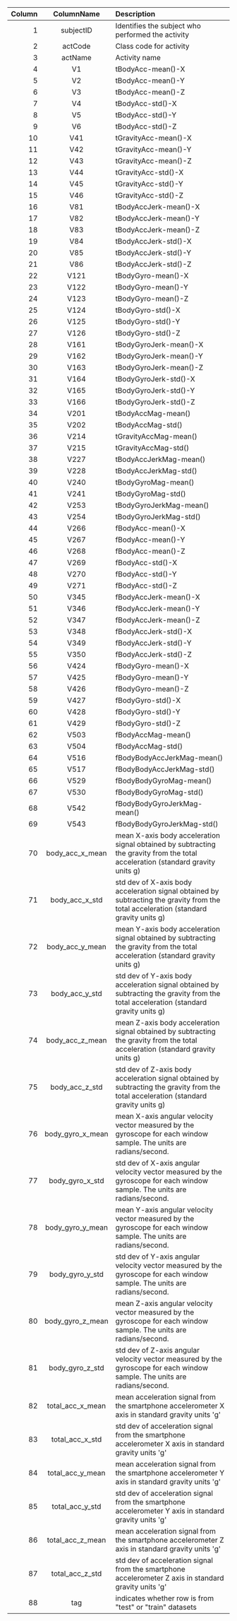 |Column|ColumnName|Description|
|------:|:-------------------:|:-----------------------------------------|
|1|subjectID|Identifies the subject who performed the activity|
|2|actCode|Class code for activity|
|3|actName|Activity name|
|4|V1|tBodyAcc-mean()-X|
|5|V2|tBodyAcc-mean()-Y|
|6|V3|tBodyAcc-mean()-Z|
|7|V4|tBodyAcc-std()-X|
|8|V5|tBodyAcc-std()-Y|
|9|V6|tBodyAcc-std()-Z|
|10|V41|tGravityAcc-mean()-X|
|11|V42|tGravityAcc-mean()-Y|
|12|V43|tGravityAcc-mean()-Z|
|13|V44|tGravityAcc-std()-X|
|14|V45|tGravityAcc-std()-Y|
|15|V46|tGravityAcc-std()-Z|
|16|V81|tBodyAccJerk-mean()-X|
|17|V82|tBodyAccJerk-mean()-Y|
|18|V83|tBodyAccJerk-mean()-Z|
|19|V84|tBodyAccJerk-std()-X|
|20|V85|tBodyAccJerk-std()-Y|
|21|V86|tBodyAccJerk-std()-Z|
|22|V121|tBodyGyro-mean()-X|
|23|V122|tBodyGyro-mean()-Y|
|24|V123|tBodyGyro-mean()-Z|
|25|V124|tBodyGyro-std()-X|
|26|V125|tBodyGyro-std()-Y|
|27|V126|tBodyGyro-std()-Z|
|28|V161|tBodyGyroJerk-mean()-X|
|29|V162|tBodyGyroJerk-mean()-Y|
|30|V163|tBodyGyroJerk-mean()-Z|
|31|V164|tBodyGyroJerk-std()-X|
|32|V165|tBodyGyroJerk-std()-Y|
|33|V166|tBodyGyroJerk-std()-Z|
|34|V201|tBodyAccMag-mean()|
|35|V202|tBodyAccMag-std()|
|36|V214|tGravityAccMag-mean()|
|37|V215|tGravityAccMag-std()|
|38|V227|tBodyAccJerkMag-mean()|
|39|V228|tBodyAccJerkMag-std()|
|40|V240|tBodyGyroMag-mean()|
|41|V241|tBodyGyroMag-std()|
|42|V253|tBodyGyroJerkMag-mean()|
|43|V254|tBodyGyroJerkMag-std()|
|44|V266|fBodyAcc-mean()-X|
|45|V267|fBodyAcc-mean()-Y|
|46|V268|fBodyAcc-mean()-Z|
|47|V269|fBodyAcc-std()-X|
|48|V270|fBodyAcc-std()-Y|
|49|V271|fBodyAcc-std()-Z|
|50|V345|fBodyAccJerk-mean()-X|
|51|V346|fBodyAccJerk-mean()-Y|
|52|V347|fBodyAccJerk-mean()-Z|
|53|V348|fBodyAccJerk-std()-X|
|54|V349|fBodyAccJerk-std()-Y|
|55|V350|fBodyAccJerk-std()-Z|
|56|V424|fBodyGyro-mean()-X|
|57|V425|fBodyGyro-mean()-Y|
|58|V426|fBodyGyro-mean()-Z|
|59|V427|fBodyGyro-std()-X|
|60|V428|fBodyGyro-std()-Y|
|61|V429|fBodyGyro-std()-Z|
|62|V503|fBodyAccMag-mean()|
|63|V504|fBodyAccMag-std()|
|64|V516|fBodyBodyAccJerkMag-mean()|
|65|V517|fBodyBodyAccJerkMag-std()|
|66|V529|fBodyBodyGyroMag-mean()|
|67|V530|fBodyBodyGyroMag-std()|
|68|V542|fBodyBodyGyroJerkMag-mean()|
|69|V543|fBodyBodyGyroJerkMag-std()|
|70|body_acc_x_mean|mean X-axis body acceleration signal obtained by subtracting the gravity from the total acceleration (standard gravity units g)|
|71|body_acc_x_std|std dev of X-axis body acceleration signal obtained by subtracting the gravity from the total acceleration (standard gravity units g)|
|72|body_acc_y_mean|mean Y-axis body acceleration signal obtained by subtracting the gravity from the total acceleration (standard gravity units g)|
|73|body_acc_y_std|std dev of Y-axis body acceleration signal obtained by subtracting the gravity from the total acceleration (standard gravity units g)|
|74|body_acc_z_mean|mean Z-axis body acceleration signal obtained by subtracting the gravity from the total acceleration (standard gravity units g)|
|75|body_acc_z_std|std dev of Z-axis body acceleration signal obtained by subtracting the gravity from the total acceleration (standard gravity units g)|
|76|body_gyro_x_mean|mean X-axis angular velocity vector measured by the gyroscope for each window sample. The units are radians/second.|
|77|body_gyro_x_std|std dev of X-axis angular velocity vector measured by the gyroscope for each window sample. The units are radians/second.|
|78|body_gyro_y_mean|mean Y-axis angular velocity vector measured by the gyroscope for each window sample. The units are radians/second.|
|79|body_gyro_y_std|std dev of Y-axis angular velocity vector measured by the gyroscope for each window sample. The units are radians/second.|
|80|body_gyro_z_mean|mean Z-axis angular velocity vector measured by the gyroscope for each window sample. The units are radians/second.|
|81|body_gyro_z_std|std dev of Z-axis angular velocity vector measured by the gyroscope for each window sample. The units are radians/second.|
|82|total_acc_x_mean|mean acceleration signal from the smartphone accelerometer X axis in standard gravity units 'g'|
|83|total_acc_x_std|std dev of acceleration signal from the smartphone accelerometer X axis in standard gravity units 'g'|
|84|total_acc_y_mean|mean acceleration signal from the smartphone accelerometer Y axis in standard gravity units 'g'|
|85|total_acc_y_std|std dev of acceleration signal from the smartphone accelerometer Y axis in standard gravity units 'g'|
|86|total_acc_z_mean|mean acceleration signal from the smartphone accelerometer Z axis in standard gravity units 'g'|
|87|total_acc_z_std|std dev of acceleration signal from the smartphone accelerometer Z axis in standard gravity units 'g'|
|88|tag|indicates whether row is from "test" or "train" datasets|